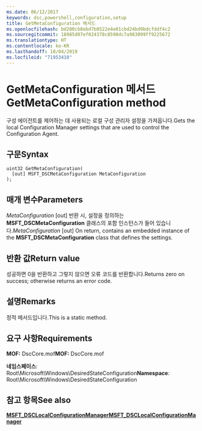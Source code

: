 ```yaml
---
ms.date: 06/12/2017
keywords: dsc,powershell,configuration,setup
title: GetMetaConfiguration 메서드
ms.openlocfilehash: bd280cb8ebd7b0522e4e01cbd24bd9bdcfddf4c2
ms.sourcegitcommit: 18985d07ef024378c8590dc7a983099ff9225672
ms.translationtype: HT
ms.contentlocale: ko-KR
ms.lasthandoff: 10/04/2019
ms.locfileid: "71953410"
---
```

# <a name="getmetaconfiguration-method"></a><span data-ttu-id="dc5ab-103">GetMetaConfiguration 메서드</span><span class="sxs-lookup"><span data-stu-id="dc5ab-103">GetMetaConfiguration method</span></span>

<span data-ttu-id="dc5ab-104">구성 에이전트를 제어하는 데 사용되는 로컬 구성 관리자 설정을 가져옵니다.</span><span class="sxs-lookup"><span data-stu-id="dc5ab-104">Gets the local Configuration Manager settings that are used to control the Configuration Agent.</span></span>

## <a name="syntax"></a><span data-ttu-id="dc5ab-105">구문</span><span class="sxs-lookup"><span data-stu-id="dc5ab-105">Syntax</span></span>

```mof
uint32 GetMetaConfiguration(
  [out] MSFT_DSCMetaConfiguration MetaConfiguration
);
```

## <a name="parameters"></a><span data-ttu-id="dc5ab-106">매개 변수</span><span class="sxs-lookup"><span data-stu-id="dc5ab-106">Parameters</span></span>

<span data-ttu-id="dc5ab-107">*MetaConfiguration* \[out\] 반환 시, 설정을 정의하는 **MSFT_DSCMetaConfiguration** 클래스의 포함 인스턴스가 들어 있습니다.</span><span class="sxs-lookup"><span data-stu-id="dc5ab-107">*MetaConfiguration* \[out\] On return, contains an embedded instance of the **MSFT_DSCMetaConfiguration** class that defines the settings.</span></span>

## <a name="return-value"></a><span data-ttu-id="dc5ab-108">반환 값</span><span class="sxs-lookup"><span data-stu-id="dc5ab-108">Return value</span></span>

<span data-ttu-id="dc5ab-109">성공하면 0을 반환하고 그렇지 않으면 오류 코드를 반환합니다.</span><span class="sxs-lookup"><span data-stu-id="dc5ab-109">Returns zero on success; otherwise returns an error code.</span></span>

## <a name="remarks"></a><span data-ttu-id="dc5ab-110">설명</span><span class="sxs-lookup"><span data-stu-id="dc5ab-110">Remarks</span></span>

<span data-ttu-id="dc5ab-111">정적 메서드입니다.</span><span class="sxs-lookup"><span data-stu-id="dc5ab-111">This is a static method.</span></span>

## <a name="requirements"></a><span data-ttu-id="dc5ab-112">요구 사항</span><span class="sxs-lookup"><span data-stu-id="dc5ab-112">Requirements</span></span>

<span data-ttu-id="dc5ab-113">**MOF:** DscCore.mof</span><span class="sxs-lookup"><span data-stu-id="dc5ab-113">**MOF:** DscCore.mof</span></span>

<span data-ttu-id="dc5ab-114">**네임스페이스**: Root\Microsoft\Windows\DesiredStateConfiguration</span><span class="sxs-lookup"><span data-stu-id="dc5ab-114">**Namespace**: Root\Microsoft\Windows\DesiredStateConfiguration</span></span>

## <a name="see-also"></a><span data-ttu-id="dc5ab-115">참고 항목</span><span class="sxs-lookup"><span data-stu-id="dc5ab-115">See also</span></span>

[<span data-ttu-id="dc5ab-116">**MSFT_DSCLocalConfigurationManager**</span><span class="sxs-lookup"><span data-stu-id="dc5ab-116">**MSFT_DSCLocalConfigurationManager**</span></span>](msft-dsclocalconfigurationmanager.md)
